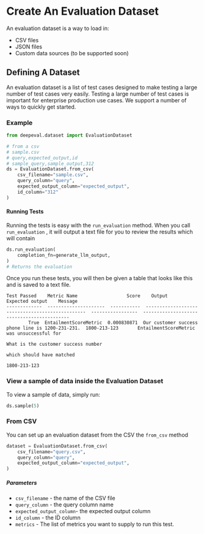 # Create An Evaluation Dataset

An evaluation dataset is a way to load in:

- CSV files
- JSON files
- Custom data sources (to be supported soon)

## Defining A Dataset

An evaluation dataset is a list of test cases designed to make testing a large number of test cases very easily. Testing a large number of test cases is important for enterprise production use cases. We support a number of ways to quickly get started.

### Example

```python
from deepeval.dataset import EvaluationDataset

# from a csv
# sample.csv
# query,expected_output,id
# sample_query,sample_output,312
ds = EvaluationDataset.from_csv(
    csv_filename="sample.csv",
    query_column="query",
    expected_output_column="expected_output",
    id_column="312"
)
```

#### Running Tests

Running the tests is easy with the `run_evaluation` method. When you call `run_evaluation` , it will output a text file for you to review the results which will contain

```python
ds.run_evaluation(
    completion_fn=generate_llm_output,
)
# Returns the evaluation
```

Once you run these tests, you will then be given a table that looks like this and is saved to a text file.

```
Test Passed    Metric Name                  Score    Output                                            Expected output    Message
-------------  ---------------------  -----------  ------------------------------------------------  -----------------  -------------------------------------------
        True  EntailmentScoreMetric  0.000830871  Our customer success phone line is 1200-231-231.  1800-213-123       EntailmentScoreMetric was unsuccessful for
                                                                                                                        What is the customer success number
                                                                                                                        which should have matched
                                                                                                                        1800-213-123
```

### View a sample of data inside the Evaluation Dataset

To view a sample of data, simply run:

```python
ds.sample(5)
```

### From CSV

You can set up an evaluation dataset from the CSV the `from_csv` method

```python
dataset = EvaluationDataset.from_csv(
    csv_filename="query.csv",
    query_column="query",
    expected_output_column="expected_output",
)
```

##### Parameters

- `csv_filename` - the name of the CSV file
- `query_column` - the query column name
- `expected_output_column`- the expected output column
- `id_column` - the ID column
- `metrics` - The list of metrics you want to supply to run this test.
